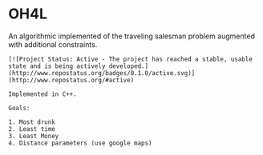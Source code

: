 # OH4L
An algorithmic implemented of the traveling salesman problem augmented with additional constraints. 
~~~
[![Project Status: Active - The project has reached a stable, usable state and is being actively developed.](http://www.repostatus.org/badges/0.1.0/active.svg)](http://www.repostatus.org/#active)

Implemented in C++.

Goals:

1. Most drunk
2. Least time
3. Least Money
4. Distance parameters (use google maps)
